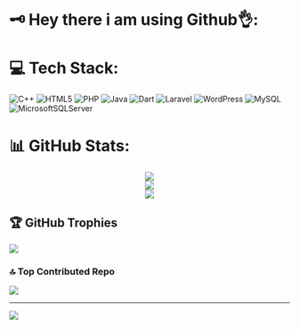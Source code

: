 # 🗝️ Hey there i am using Github👌:


# 💻 Tech Stack:
![C++](https://img.shields.io/badge/c++-%2300599C.svg?style=for-the-badge&logo=c%2B%2B&logoColor=white) ![HTML5](https://img.shields.io/badge/html5-%23E34F26.svg?style=for-the-badge&logo=html5&logoColor=white) ![PHP](https://img.shields.io/badge/php-%23777BB4.svg?style=for-the-badge&logo=php&logoColor=white) ![Java](https://img.shields.io/badge/java-%23ED8B00.svg?style=for-the-badge&logo=openjdk&logoColor=white) ![Dart](https://img.shields.io/badge/dart-%230175C2.svg?style=for-the-badge&logo=dart&logoColor=white) ![Laravel](https://img.shields.io/badge/laravel-%23FF2D20.svg?style=for-the-badge&logo=laravel&logoColor=white) ![WordPress](https://img.shields.io/badge/WordPress-%23117AC9.svg?style=for-the-badge&logo=WordPress&logoColor=white) ![MySQL](https://img.shields.io/badge/mysql-4479A1.svg?style=for-the-badge&logo=mysql&logoColor=white) ![MicrosoftSQLServer](https://img.shields.io/badge/Microsoft%20SQL%20Server-CC2927?style=for-the-badge&logo=microsoft%20sql%20server&logoColor=white)

# 📊 GitHub Stats:
<div align="center">
  <img src="https://github-readme-stats.vercel.app/api?username=fikrisn&theme=dark&hide_border=false&include_all_commits=true&count_private=true" /><br/>
  <img src="https://github-readme-streak-stats.herokuapp.com/?user=fikrisn&theme=dark&hide_border=false" /><br/>
  <img src="https://github-readme-stats.vercel.app/api/top-langs/?username=fikrisn&theme=dark&hide_border=false&include_all_commits=true&count_private=true&layout=compact" />
</div>

## 🏆 GitHub Trophies
![](https://github-profile-trophy.vercel.app/?username=fikrisn&theme=radical&no-frame=false&no-bg=true&margin-w=4)

### 🔝 Top Contributed Repo
![](https://github-contributor-stats.vercel.app/api?username=fikrisn&limit=5&theme=dark&combine_all_yearly_contributions=true)

---
[![](https://visitcount.itsvg.in/api?id=fikrisn&icon=0&color=0)](https://visitcount.itsvg.in)

<!-- Proudly created with GPRM ( https://gprm.itsvg.in ) -->
